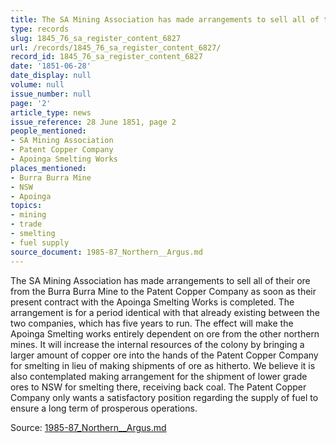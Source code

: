 ```yaml
---
title: The SA Mining Association has made arrangements to sell all of their ore...
type: records
slug: 1845_76_sa_register_content_6827
url: /records/1845_76_sa_register_content_6827/
record_id: 1845_76_sa_register_content_6827
date: '1851-06-28'
date_display: null
volume: null
issue_number: null
page: '2'
article_type: news
issue_reference: 28 June 1851, page 2
people_mentioned:
- SA Mining Association
- Patent Copper Company
- Apoinga Smelting Works
places_mentioned:
- Burra Burra Mine
- NSW
- Apoinga
topics:
- mining
- trade
- smelting
- fuel supply
source_document: 1985-87_Northern__Argus.md
---
```


The SA Mining Association has made arrangements to sell all of their ore from the Burra Burra Mine to the Patent Copper Company as soon as their present contract with the Apoinga Smelting Works is completed.  The arrangement is for a period identical with that already existing between the two companies, which has five years to run.  The effect will make the Apoinga Smelting works entirely dependent on ore from the other northern mines.  It will increase the internal resources of the colony by bringing a larger amount of copper ore into the hands of the Patent Copper Company for smelting in lieu of making shipments of ore as hitherto.  We believe it is also contemplated making arrangement for the shipment of lower grade ores to NSW for smelting there, receiving back coal.  The Patent Copper Company only wants a satisfactory position regarding the supply of fuel to ensure a long term of prosperous operations.

Source: [1985-87_Northern__Argus.md](/downloads/markdown/1985-87_Northern__Argus.md)
